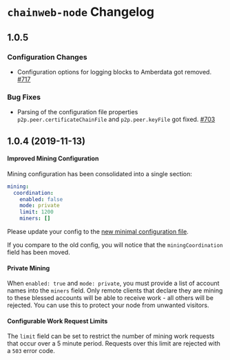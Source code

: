 # `chainweb-node` Changelog

## 1.0.5

### Configuration Changes

*   Configuration options for logging blocks to Amberdata got removed.
    [#717](https://github.com/kadena-io/chainweb-node/pull/717)

### Bug Fixes

*   Parsing of the configuration file properties
    `p2p.peer.certificateChainFile` and `p2p.peer.keyFile` got fixed.
    [#703](https://github.com/kadena-io/chainweb-node/pull/703)

## 1.0.4 (2019-11-13)

#### Improved Mining Configuration

Mining configuration has been consolidated into a single section:

```yaml
mining:
  coordination:
    enabled: false
    mode: private
    limit: 1200
    miners: []
```

Please update your config to the [new minimal configuration file](./minimal-config.yaml).

If you compare to the old config, you will notice that the `miningCoordination`
field has been moved.

#### Private Mining

When `enabled: true` and `mode: private`, you must provide a list of account
names into the `miners` field. Only remote clients that declare they are mining
to these blessed accounts will be able to receive work - all others will be
rejected. You can use this to protect your node from unwanted visitors.

#### Configurable Work Request Limits

The `limit` field can be set to restrict the number of mining work requests that
occur over a 5 minute period. Requests over this limit are rejected with a `503`
error code.
